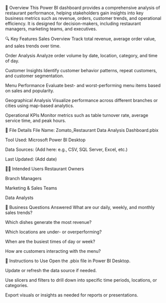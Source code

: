 🧾 Overview
This Power BI dashboard provides a comprehensive analysis of restaurant performance, helping stakeholders gain insights into key business metrics such as revenue, orders, customer trends, and operational efficiency. It is designed for decision-makers, including restaurant managers, marketing teams, and executives.



🔍 Key Features
Sales Overview
Track total revenue, average order value, and sales trends over time.


Order Analysis
Analyze order volume by date, location, category, and time of day.


Customer Insights
Identify customer behavior patterns, repeat customers, and customer segmentation.

Menu Performance
Evaluate best- and worst-performing menu items based on sales and popularity.

Geographical Analysis
Visualize performance across different branches or cities using map-based analytics.

Operational KPIs
Monitor metrics such as table turnover rate, average service time, and peak hours.

📁 File Details
File Name: Zomato_Restaurant Data Analysis Dashboard.pbix

Tool Used: Microsoft Power BI Desktop

Data Sources: (Add here: e.g., CSV, SQL Server, Excel, etc.)

Last Updated: (Add date)

🧑‍💼 Intended Users
Restaurant Owners

Branch Managers

Marketing & Sales Teams

Data Analysts

🎯 Business Questions Answered
What are our daily, weekly, and monthly sales trends?

Which dishes generate the most revenue?

Which locations are under- or overperforming?

When are the busiest times of day or week?

How are customers interacting with the menu?

📌 Instructions to Use
Open the .pbix file in Power BI Desktop.

Update or refresh the data source if needed.

Use slicers and filters to drill down into specific time periods, locations, or categories.

Export visuals or insights as needed for reports or presentations.





